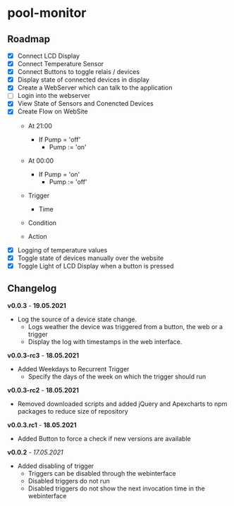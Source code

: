 # pool-monitor

## Roadmap

- [x] Connect LCD Display
- [x] Connect Temperature Sensor
- [x] Connect Buttons to toggle relais / devices
- [x] Display state of connected devices in display
- [x] Create a WebServer which can talk to the application
- [ ] Login into the webserver
- [x] View State of Sensors and Conencted Devices
- [x] Create Flow on WebSite
    - At 21:00
        - If Pump = 'off'
            - Pump := 'on'
    - At 00:00
        - If Pump = 'on'
            - Pump := 'off'
    
    - Trigger
        - Time
    - Condition
    - Action
- [x] Logging of temperature values
- [x] Toggle state of devices manually over the website
- [x] Toggle Light of LCD Display when a button is pressed

## Changelog
**v0.0.3** - __19.05.2021__
- Log the source of a device state change.
    - Logs weather the device was triggered from a button, the web or a trigger
    - Display the log with timestamps in the web interface.

**v0.0.3-rc3** - __18.05.2021__
- Added Weekdays to Recurrent Trigger
    - Specify the days of the week on which the trigger should run

**v0.0.3-rc2** - __18.05.2021__
- Removed downloaded scripts and added jQuery and Apexcharts to npm packages to reduce size of repository

**v0.0.3.rc1** - __18.05.2021__
- Added Button to force a check if new versions are available

**v0.0.2** - _17.05.2021_
- Added disabling of trigger
    - Triggers can be disabled through the webinterface
    - Disabled triggers do not run
    - Disabled triggers do not show the next invocation time in the webinterface